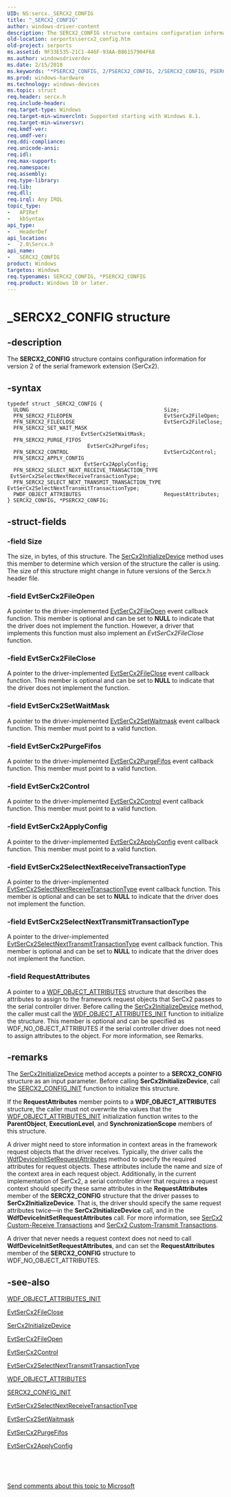```yaml
---
UID: NS:sercx._SERCX2_CONFIG
title: "_SERCX2_CONFIG"
author: windows-driver-content
description: The SERCX2_CONFIG structure contains configuration information for version 2 of the serial framework extension (SerCx2).
old-location: serports\sercx2_config.htm
old-project: serports
ms.assetid: 9F33E535-21C1-446F-93AA-B86157904F68
ms.author: windowsdriverdev
ms.date: 2/15/2018
ms.keywords: "*PSERCX2_CONFIG, 2/PSERCX2_CONFIG, 2/SERCX2_CONFIG, PSERCX2_CONFIG, PSERCX2_CONFIG structure pointer [Serial Ports], SERCX2_CONFIG, SERCX2_CONFIG structure [Serial Ports], _SERCX2_CONFIG, serports.sercx2_config"
ms.prod: windows-hardware
ms.technology: windows-devices
ms.topic: struct
req.header: sercx.h
req.include-header: 
req.target-type: Windows
req.target-min-winverclnt: Supported starting with Windows 8.1.
req.target-min-winversvr: 
req.kmdf-ver: 
req.umdf-ver: 
req.ddi-compliance: 
req.unicode-ansi: 
req.idl: 
req.max-support: 
req.namespace: 
req.assembly: 
req.type-library: 
req.lib: 
req.dll: 
req.irql: Any IRQL
topic_type:
-	APIRef
-	kbSyntax
api_type:
-	HeaderDef
api_location:
-	2.0\Sercx.h
api_name:
-	SERCX2_CONFIG
product: Windows
targetos: Windows
req.typenames: SERCX2_CONFIG, *PSERCX2_CONFIG
req.product: Windows 10 or later.
---
```


# _SERCX2_CONFIG structure


## -description


The <b>SERCX2_CONFIG</b> structure contains configuration information for version 2 of the serial framework extension (SerCx2).


## -syntax


````
typedef struct _SERCX2_CONFIG {
  ULONG                                            Size;
  PFN_SERCX2_FILEOPEN                              EvtSerCx2FileOpen;
  PFN_SERCX2_FILECLOSE                             EvtSerCx2FileClose;
  PFN_SERCX2_SET_WAIT_MASK                         EvtSerCx2SetWaitMask;
  PFN_SERCX2_PURGE_FIFOS                           EvtSerCx2PurgeFifos;
  PFN_SERCX2_CONTROL                               EvtSerCx2Control;
  PFN_SERCX2_APPLY_CONFIG                          EvtSerCx2ApplyConfig;
  PFN_SERCX2_SELECT_NEXT_RECEIVE_TRANSACTION_TYPE  EvtSerCx2SelectNextReceiveTransactionType;
  PFN_SERCX2_SELECT_NEXT_TRANSMIT_TRANSACTION_TYPE EvtSerCx2SelectNextTransmitTransactionType;
  PWDF_OBJECT_ATTRIBUTES                           RequestAttributes;
} SERCX2_CONFIG, *PSERCX2_CONFIG;
````


## -struct-fields




### -field Size

The size, in bytes, of this structure. The <a href="..\sercx\nf-sercx-sercx2initializedevice.md">SerCx2InitializeDevice</a> method uses this member to determine which version of the structure the caller is using. The size of this structure might change in future versions of the Sercx.h header file.


### -field EvtSerCx2FileOpen

A pointer to the driver-implemented <a href="..\sercx\nc-sercx-evt_sercx2_fileopen.md">EvtSerCx2FileOpen</a> event callback function. This member is optional and can be set to <b>NULL</b> to indicate that the driver does not implement the function. However, a driver that implements this function must also implement an <i>EvtSerCx2FileClose</i> function.


### -field EvtSerCx2FileClose

A pointer to the driver-implemented <a href="..\sercx\nc-sercx-evt_sercx2_fileclose.md">EvtSerCx2FileClose</a> event callback function. This member is optional and can be set to <b>NULL</b> to indicate that the driver does not implement the function.


### -field EvtSerCx2SetWaitMask

A pointer to the driver-implemented <a href="..\sercx\nc-sercx-evt_sercx2_set_wait_mask.md">EvtSerCx2SetWaitmask</a> event callback function. This member must point to a valid function.


### -field EvtSerCx2PurgeFifos

A pointer to the driver-implemented <a href="..\sercx\nc-sercx-evt_sercx2_purge_fifos.md">EvtSerCx2PurgeFifos</a> event callback function. This member must point to a valid function.


### -field EvtSerCx2Control

A pointer to the driver-implemented <a href="..\sercx\nc-sercx-evt_sercx2_control.md">EvtSerCx2Control</a> event callback function. This member must point to a valid function.


### -field EvtSerCx2ApplyConfig

A pointer to the driver-implemented <a href="..\sercx\nc-sercx-evt_sercx2_apply_config.md">EvtSerCx2ApplyConfig</a> event callback function. This member must point to a valid function.


### -field EvtSerCx2SelectNextReceiveTransactionType

A pointer to the driver-implemented <a href="..\sercx\nc-sercx-evt_sercx2_select_next_receive_transaction_type.md">EvtSerCx2SelectNextReceiveTransactionType</a> event callback function. This member is optional and can be set to <b>NULL</b> to indicate that the driver does not implement the function.


### -field EvtSerCx2SelectNextTransmitTransactionType

A pointer to the driver-implemented <a href="..\sercx\nc-sercx-evt_sercx2_select_next_transmit_transaction_type.md">EvtSerCx2SelectNextTransmitTransactionType</a> event callback function. This member is optional and can be set to <b>NULL</b> to indicate that the driver does not implement the function.


### -field RequestAttributes

A pointer to a <a href="..\wdfobject\ns-wdfobject-_wdf_object_attributes.md">WDF_OBJECT_ATTRIBUTES</a> structure that describes the attributes to assign to the framework request objects that SerCx2 passes to the serial controller driver. Before calling the <a href="..\sercx\nf-sercx-sercx2initializedevice.md">SerCx2InitializeDevice</a> method, the caller must call the <a href="..\wdfobject\nf-wdfobject-wdf_object_attributes_init.md">WDF_OBJECT_ATTRIBUTES_INIT</a> function to initialize the structure. This member is optional and can be specified as WDF_NO_OBJECT_ATTRIBUTES if the serial controller driver does not need to assign attributes to the object. For more information, see Remarks.


## -remarks



The <a href="..\sercx\nf-sercx-sercx2initializedevice.md">SerCx2InitializeDevice</a> method accepts a pointer to a <b>SERCX2_CONFIG</b> structure as an input parameter. Before calling <b>SerCx2InitializeDevice</b>, call the <a href="..\sercx\nf-sercx-sercx2_config_init.md">SERCX2_CONFIG_INIT</a> function to initialize this structure.

If the <b>RequestAttributes</b> member points to a <b>WDF_OBJECT_ATTRIBUTES</b> structure, the caller must not overwrite the values that the <a href="..\wdfobject\nf-wdfobject-wdf_object_attributes_init.md">WDF_OBJECT_ATTRIBUTES_INIT</a> initialization function writes to the <b>ParentObject</b>, <b>ExecutionLevel</b>, and <b>SynchronizationScope</b> members of this structure.

A driver might need to store information in context areas in the framework request objects that the driver receives. Typically, the driver calls the <a href="..\wdfdevice\nf-wdfdevice-wdfdeviceinitsetrequestattributes.md">WdfDeviceInitSetRequestAttributes</a> method to specify the required attributes for request objects. These attributes include the name and size of the context area in each request object. Additionally, in the current implementation of SerCx2, a serial controller driver that requires a request context should specify these same attributes in the <b>RequestAttributes</b> member of the <b>SERCX2_CONFIG</b> structure that the driver passes to <b>SerCx2InitializeDevice</b>. That is, the driver should specify the same request attributes twice—in the <b>SerCx2InitializeDevice</b> call, and in the <b>WdfDeviceInitSetRequestAttributes</b> call. For more information, see <a href="https://msdn.microsoft.com/29849A8C-6656-444C-BE91-405A4BA2D5B0">SerCx2 Custom-Receive Transactions</a> and <a href="https://msdn.microsoft.com/E72E68BC-A60A-41BE-8606-92A608648042">SerCx2 Custom-Transmit Transactions</a>.

A driver that never needs a request context does not need to call <b>WdfDeviceInitSetRequestAttributes</b>, and can set the <b>RequestAttributes</b> member of the <b>SERCX2_CONFIG</b> structure to WDF_NO_OBJECT_ATTRIBUTES.




## -see-also

<a href="..\wdfobject\nf-wdfobject-wdf_object_attributes_init.md">WDF_OBJECT_ATTRIBUTES_INIT</a>



<a href="..\sercx\nc-sercx-evt_sercx2_fileclose.md">EvtSerCx2FileClose</a>



<a href="..\sercx\nf-sercx-sercx2initializedevice.md">SerCx2InitializeDevice</a>



<a href="..\sercx\nc-sercx-evt_sercx2_fileopen.md">EvtSerCx2FileOpen</a>



<a href="..\sercx\nc-sercx-evt_sercx2_control.md">EvtSerCx2Control</a>



<a href="..\sercx\nc-sercx-evt_sercx2_select_next_transmit_transaction_type.md">EvtSerCx2SelectNextTransmitTransactionType</a>



<a href="..\wdfobject\ns-wdfobject-_wdf_object_attributes.md">WDF_OBJECT_ATTRIBUTES</a>



<a href="..\sercx\nf-sercx-sercx2_config_init.md">SERCX2_CONFIG_INIT</a>



<a href="..\sercx\nc-sercx-evt_sercx2_select_next_receive_transaction_type.md">EvtSerCx2SelectNextReceiveTransactionType</a>



<a href="..\sercx\nc-sercx-evt_sercx2_set_wait_mask.md">EvtSerCx2SetWaitmask</a>



<a href="..\sercx\nc-sercx-evt_sercx2_purge_fifos.md">EvtSerCx2PurgeFifos</a>



<a href="..\sercx\nc-sercx-evt_sercx2_apply_config.md">EvtSerCx2ApplyConfig</a>



 

 

<a href="mailto:wsddocfb@microsoft.com?subject=Documentation%20feedback [serports\serports]:%20SERCX2_CONFIG structure%20 RELEASE:%20(2/15/2018)&amp;body=%0A%0APRIVACY STATEMENT%0A%0AWe use your feedback to improve the documentation. We don't use your email address for any other purpose, and we'll remove your email address from our system after the issue that you're reporting is fixed. While we're working to fix this issue, we might send you an email message to ask for more info. Later, we might also send you an email message to let you know that we've addressed your feedback.%0A%0AFor more info about Microsoft's privacy policy, see http://privacy.microsoft.com/en-us/default.aspx." title="Send comments about this topic to Microsoft">Send comments about this topic to Microsoft</a>

